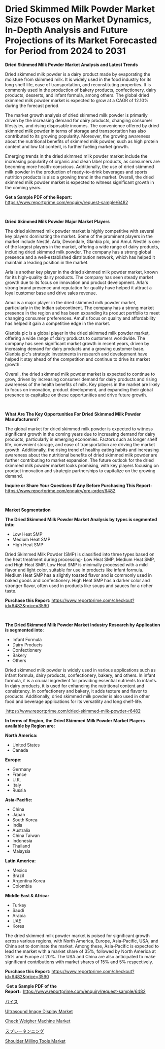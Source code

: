 <p><h1>Dried Skimmed Milk Powder Market Size Focuses on Market Dynamics, In-Depth Analysis and Future Projections of its Market Forecasted for Period from 2024 to 2031</h1></p><p><strong>Dried Skimmed Milk Powder Market Analysis and Latest Trends</strong></p>
<p><p>Dried skimmed milk powder is a dairy product made by evaporating the moisture from skimmed milk. It is widely used in the food industry for its long shelf life, ease of transportation, and reconstituting properties. It is commonly used in the production of bakery products, confectionery, dairy products, desserts, and infant formula, among others. The global dried skimmed milk powder market is expected to grow at a CAGR of 12.10% during the forecast period.</p><p>The market growth analysis of dried skimmed milk powder is primarily driven by the increasing demand for dairy products, changing consumer lifestyles, and rising disposable incomes. The convenience offered by dried skimmed milk powder in terms of storage and transportation has also contributed to its growing popularity. Moreover, the growing awareness about the nutritional benefits of skimmed milk powder, such as high protein content and low fat content, is further fueling market growth.</p><p>Emerging trends in the dried skimmed milk powder market include the increasing popularity of organic and clean label products, as consumers are becoming more health-conscious. Additionally, the use of dried skimmed milk powder in the production of ready-to-drink beverages and sports nutrition products is also a growing trend in the market. Overall, the dried skimmed milk powder market is expected to witness significant growth in the coming years.</p></p>
<p><strong>Get a Sample PDF of the Report:&nbsp;</strong> <a href="https://www.reportprime.com/enquiry/request-sample/6482">https://www.reportprime.com/enquiry/request-sample/6482</a></p>
<p>&nbsp;</p>
<p><strong>Dried Skimmed Milk Powder Major Market Players</strong></p>
<p><p>The dried skimmed milk powder market is highly competitive with several key players dominating the market. Some of the prominent players in the market include Nestlé, Arla, Devondale, Glanbia plc, and Amul. Nestlé is one of the largest players in the market, offering a wide range of dairy products, including dried skimmed milk powder. The company has a strong global presence and a well-established distribution network, which has helped it maintain a leading position in the market.</p><p>Arla is another key player in the dried skimmed milk powder market, known for its high-quality dairy products. The company has seen steady market growth due to its focus on innovation and product development. Arla's strong brand presence and reputation for quality have helped it attract a loyal customer base and drive sales revenue.</p><p>Amul is a major player in the dried skimmed milk powder market, particularly in the Indian subcontinent. The company has a strong market presence in the region and has been expanding its product portfolio to meet changing consumer preferences. Amul's focus on quality and affordability has helped it gain a competitive edge in the market.</p><p>Glanbia plc is a global player in the dried skimmed milk powder market, offering a wide range of dairy products to customers worldwide. The company has seen significant market growth in recent years, driven by increasing demand for dairy products and a growing customer base. Glanbia plc's strategic investments in research and development have helped it stay ahead of the competition and continue to drive its market growth.</p><p>Overall, the dried skimmed milk powder market is expected to continue to grow, driven by increasing consumer demand for dairy products and rising awareness of the health benefits of milk. Key players in the market are likely to focus on innovation, product development, and expanding their global presence to capitalize on these opportunities and drive future growth.</p></p>
<p>&nbsp;</p>
<p><strong>What Are The Key Opportunities For Dried Skimmed Milk Powder Manufacturers?</strong></p>
<p><p>The global market for dried skimmed milk powder is expected to witness significant growth in the coming years due to increasing demand for dairy products, particularly in emerging economies. Factors such as longer shelf life, convenient storage, and ease of transportation are driving the market growth. Additionally, the rising trend of healthy eating habits and increasing awareness about the nutritional benefits of dried skimmed milk powder are further contributing to market expansion. The future outlook for the dried skimmed milk powder market looks promising, with key players focusing on product innovation and strategic partnerships to capitalize on the growing demand.</p></p>
<p><strong>Inquire or Share Your Questions If Any Before Purchasing This Report:</strong> <a href="https://www.reportprime.com/enquiry/pre-order/6482">https://www.reportprime.com/enquiry/pre-order/6482</a></p>
<p>&nbsp;</p>
<p><strong>Market Segmentation</strong></p>
<p><strong>The Dried Skimmed Milk Powder Market Analysis by types is segmented into:</strong></p>
<p><ul><li>Low Heat SMP</li><li>Medium Heat SMP</li><li>High Heat SMP</li></ul></p>
<p><p>Dried Skimmed Milk Powder (SMP) is classified into three types based on the heat treatment during processing- Low Heat SMP, Medium Heat SMP, and High Heat SMP. Low Heat SMP is minimally processed with a mild flavor and light color, suitable for use in products like infant formula. Medium Heat SMP has a slightly toasted flavor and is commonly used in baked goods and confectionery. High Heat SMP has a darker color and stronger flavor, often used in products like soups and sauces for a richer taste.</p></p>
<p><strong>Purchase this Report:&nbsp;</strong><a href="https://www.reportprime.com/checkout?id=6482&price=3590">https://www.reportprime.com/checkout?id=6482&price=3590</a></p>
<p>&nbsp;</p>
<p><strong>The Dried Skimmed Milk Powder Market Industry Research by Application is segmented into:</strong></p>
<p><ul><li>Infant Formula</li><li>Dairy Products</li><li>Confectionery</li><li>Bakery</li><li>Others</li></ul></p>
<p><p>Dried skimmed milk powder is widely used in various applications such as infant formula, dairy products, confectionery, bakery, and others. In infant formula, it is a crucial ingredient for providing essential nutrients to infants. In dairy products, it is used for enhancing the nutritional content and consistency. In confectionery and bakery, it adds texture and flavor to products. Additionally, dried skimmed milk powder is also used in other food and beverage applications for its versatility and long shelf-life.</p></p>
<p><a href="https://www.reportprime.com/dried-skimmed-milk-powder-r6482">&nbsp;https://www.reportprime.com/dried-skimmed-milk-powder-r6482</a></p>
<p><strong>In terms of Region, the Dried Skimmed Milk Powder Market Players available by Region are:</strong></p>
<p>
    <p> <strong> North America: </strong>
        <ul>
            <li>United States</li>
            <li>Canada</li>
        </ul>
        </p> 
    <p> <strong> Europe: </strong>
        <ul>
            <li>Germany</li>
            <li>France</li>
            <li>U.K.</li>
            <li>Italy</li>
            <li>Russia</li>
        </ul>
        </p> 
    <p> <strong> Asia-Pacific: </strong>
        <ul>
            <li>China</li>
            <li>Japan</li>
            <li>South Korea</li>
            <li>India</li>
            <li>Australia</li>
            <li>China Taiwan</li>
            <li>Indonesia</li>
            <li>Thailand</li>
            <li>Malaysia</li>
        </ul>
        </p> 
    <p> <strong> Latin America: </strong>
        <ul>
            <li>Mexico</li>
            <li>Brazil</li>
            <li>Argentina Korea</li>
            <li>Colombia</li>
        </ul>
        </p> 
    <p> <strong> Middle East & Africa: </strong>
        <ul>
            <li>Turkey</li>
            <li>Saudi</li>
            <li>Arabia</li>
            <li>UAE</li>
            <li>Korea</li>
        </ul>
    </p>
    </p>
<p><p>The dried skimmed milk powder market is poised for significant growth across various regions, with North America, Europe, Asia-Pacific, USA, and China set to dominate the market. Among these, Asia-Pacific is expected to lead the market with a market share of 35%, followed by North America at 25% and Europe at 20%. The USA and China are also anticipated to make significant contributions with market shares of 15% and 5% respectively.</p></p>
<p><strong>Purchase this Report: </strong><a href="https://www.reportprime.com/checkout?id=6482&price=3590">https://www.reportprime.com/checkout?id=6482&price=3590</a></p>
<p>&nbsp;<strong>Get a Sample PDF of the Report:&nbsp;&nbsp;</strong><a href="https://www.reportprime.com/enquiry/request-sample/6482">https://www.reportprime.com/enquiry/request-sample/6482</a></p>
<p><strong></strong></p>
<p><p><a href="https://medium.com/@scotttyesha/%E5%B8%82%E5%A0%B4%E3%83%88%E3%83%AC%E3%83%B3%E3%83%89%E3%81%A8%E5%88%86%E6%9E%90-%E5%B0%86%E6%9D%A5%E3%81%AE%E6%88%90%E9%95%B7%E3%81%AB%E5%90%91%E3%81%91%E3%81%9F%E6%A9%9F%E4%BC%9A%E3%81%A8%E8%AA%B2%E9%A1%8C-2024%E5%B9%B4-2031%E5%B9%B4-3c0a6fb5ed0e">バイス</a></p><p><a href="https://medium.com/@jamieurcotte9056df/ultrasound-image-display-market-a-global-and-regional-analysis-focus-on-region-country-level-9fdbbe66861d">Ultrasound Image Display Market</a></p><p><a href="https://www.linkedin.com/pulse/check-weigher-machine-market-size-share-analysis-growth-eiole?trackingId=oWF4thS8TBajZe001Uylhg%3D%3D">Check Weigher Machine Market</a></p><p><a href="https://medium.com/@roseperez232/%E3%82%B9%E3%83%97%E3%83%AC%E3%83%BC%E3%82%BF%E3%83%B3%E3%83%8B%E3%83%B3%E3%82%B0%E5%B8%82%E5%A0%B4%E3%82%B7%E3%82%A7%E3%82%A2-%E3%82%B5%E3%82%A4%E3%82%BA-%E3%83%88%E3%83%AC%E3%83%B3%E3%83%89-%E7%94%A3%E6%A5%AD%E5%88%86%E6%9E%90%E3%83%AC%E3%83%9D%E3%83%BC%E3%83%88-%E5%BF%9C%E7%94%A8-%E3%82%B5%E3%83%AD%E3%83%B3%E5%88%A9%E7%94%A8-%E5%80%8B%E4%BA%BA%E5%88%A9%E7%94%A8-%E5%BF%9C%E7%94%A83-%E3%82%BF%E3%82%A4%E3%83%97-%E6%B6%88%E8%B2%BB%E8%80%85%E3%83%AC%E3%83%99%E3%83%AB-%E5%B0%82%E9%96%80%E5%AE%B6%E3%83%AC%E3%83%99%E3%83%AB-%E3%81%8A%E3%82%88%E3%81%B32024%E5%B9%B4-2031%E5%B9%B4%E3%81%AE%E4%BA%88%E6%B8%AC-9fc8af231832">スプレータンニング</a></p><p><a href="https://www.linkedin.com/pulse/global-shoulder-milling-tools-market-focus-application-end-use-vqewe?trackingId=jpcBa5OpTCu5kYofYxaONw%3D%3D">Shoulder Milling Tools Market</a></p></p>